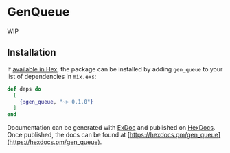 # GenQueue

WIP

## Installation

If [available in Hex](https://hex.pm/docs/publish), the package can be installed
by adding `gen_queue` to your list of dependencies in `mix.exs`:

```elixir
def deps do
  [
    {:gen_queue, "~> 0.1.0"}
  ]
end
```

Documentation can be generated with [ExDoc](https://github.com/elixir-lang/ex_doc)
and published on [HexDocs](https://hexdocs.pm). Once published, the docs can
be found at [https://hexdocs.pm/gen_queue](https://hexdocs.pm/gen_queue).


